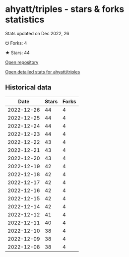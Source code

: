 # ahyatt/triples - stars & forks statistics

Stats updated on Dec 2022, 26

☋ Forks: 4

★ Stars: 44

[Open repository](https://github.com/ahyatt/triples)

[Open detailed stats for ahyatt/triples](https://reviewgithub.com/rep/ahyatt/triples)

## Historical data
| Date | Stars | Forks |
|------|-------|-------|
| 2022-12-26 | 44 | 4 | 
| 2022-12-25 | 44 | 4 | 
| 2022-12-24 | 44 | 4 | 
| 2022-12-23 | 44 | 4 | 
| 2022-12-22 | 43 | 4 | 
| 2022-12-21 | 43 | 4 | 
| 2022-12-20 | 43 | 4 | 
| 2022-12-19 | 42 | 4 | 
| 2022-12-18 | 42 | 4 | 
| 2022-12-17 | 42 | 4 | 
| 2022-12-16 | 42 | 4 | 
| 2022-12-15 | 42 | 4 | 
| 2022-12-14 | 42 | 4 | 
| 2022-12-12 | 41 | 4 | 
| 2022-12-11 | 40 | 4 | 
| 2022-12-10 | 38 | 4 | 
| 2022-12-09 | 38 | 4 | 
| 2022-12-08 | 38 | 4 | 

